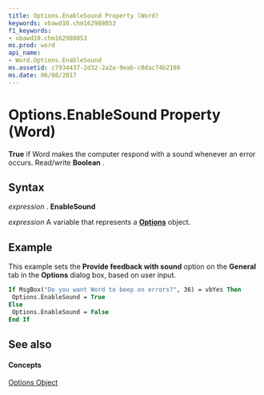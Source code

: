 ```yaml
---
title: Options.EnableSound Property (Word)
keywords: vbawd10.chm162988053
f1_keywords:
- vbawd10.chm162988053
ms.prod: word
api_name:
- Word.Options.EnableSound
ms.assetid: c7934437-2d32-2a2a-9eab-c0dac74b2108
ms.date: 06/08/2017
---
```



# Options.EnableSound Property (Word)

 **True** if Word makes the computer respond with a sound whenever an error occurs. Read/write **Boolean** .


## Syntax

 _expression_ . **EnableSound**

 _expression_ A variable that represents a **[Options](options-object-word.md)** object.


## Example

This example sets the  **Provide feedback with sound** option on the **General** tab in the **Options** dialog box, based on user input.


```vb
If MsgBox("Do you want Word to beep on errors?", 36) = vbYes Then 
 Options.EnableSound = True 
Else 
 Options.EnableSound = False 
End If
```


## See also


#### Concepts


[Options Object](options-object-word.md)

